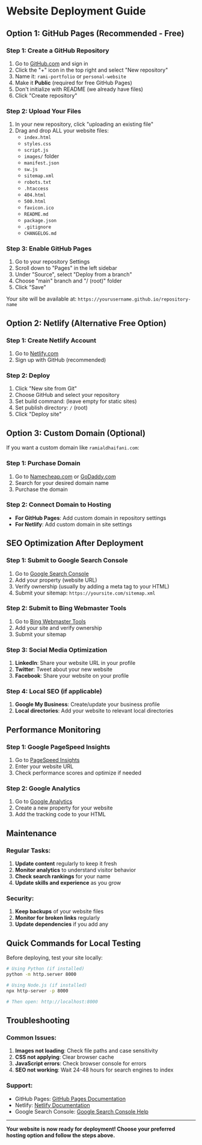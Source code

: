 # Website Deployment Guide

## Option 1: GitHub Pages (Recommended - Free)

### Step 1: Create a GitHub Repository
1. Go to [GitHub.com](https://github.com) and sign in
2. Click the "+" icon in the top right and select "New repository"
3. Name it: `rami-portfolio` or `personal-website`
4. Make it **Public** (required for free GitHub Pages)
5. Don't initialize with README (we already have files)
6. Click "Create repository"

### Step 2: Upload Your Files
1. In your new repository, click "uploading an existing file"
2. Drag and drop ALL your website files:
   - `index.html`
   - `styles.css`
   - `script.js`
   - `images/` folder
   - `manifest.json`
   - `sw.js`
   - `sitemap.xml`
   - `robots.txt`
   - `.htaccess`
   - `404.html`
   - `500.html`
   - `favicon.ico`
   - `README.md`
   - `package.json`
   - `.gitignore`
   - `CHANGELOG.md`

### Step 3: Enable GitHub Pages
1. Go to your repository Settings
2. Scroll down to "Pages" in the left sidebar
3. Under "Source", select "Deploy from a branch"
4. Choose "main" branch and "/ (root)" folder
5. Click "Save"

Your site will be available at: `https://yourusername.github.io/repository-name`

## Option 2: Netlify (Alternative Free Option)

### Step 1: Create Netlify Account
1. Go to [Netlify.com](https://netlify.com)
2. Sign up with GitHub (recommended)

### Step 2: Deploy
1. Click "New site from Git"
2. Choose GitHub and select your repository
3. Set build command: (leave empty for static sites)
4. Set publish directory: `/` (root)
5. Click "Deploy site"

## Option 3: Custom Domain (Optional)

If you want a custom domain like `ramialdhaifani.com`:

### Step 1: Purchase Domain
1. Go to [Namecheap.com](https://namecheap.com) or [GoDaddy.com](https://godaddy.com)
2. Search for your desired domain name
3. Purchase the domain

### Step 2: Connect Domain to Hosting
- **For GitHub Pages**: Add custom domain in repository settings
- **For Netlify**: Add custom domain in site settings

## SEO Optimization After Deployment

### Step 1: Submit to Google Search Console
1. Go to [Google Search Console](https://search.google.com/search-console)
2. Add your property (website URL)
3. Verify ownership (usually by adding a meta tag to your HTML)
4. Submit your sitemap: `https://yoursite.com/sitemap.xml`

### Step 2: Submit to Bing Webmaster Tools
1. Go to [Bing Webmaster Tools](https://www.bing.com/webmasters)
2. Add your site and verify ownership
3. Submit your sitemap

### Step 3: Social Media Optimization
1. **LinkedIn**: Share your website URL in your profile
2. **Twitter**: Tweet about your new website
3. **Facebook**: Share your website on your profile

### Step 4: Local SEO (if applicable)
1. **Google My Business**: Create/update your business profile
2. **Local directories**: Add your website to relevant local directories

## Performance Monitoring

### Step 1: Google PageSpeed Insights
1. Go to [PageSpeed Insights](https://pagespeed.web.dev)
2. Enter your website URL
3. Check performance scores and optimize if needed

### Step 2: Google Analytics
1. Go to [Google Analytics](https://analytics.google.com)
2. Create a new property for your website
3. Add the tracking code to your HTML

## Maintenance

### Regular Tasks:
1. **Update content** regularly to keep it fresh
2. **Monitor analytics** to understand visitor behavior
3. **Check search rankings** for your name
4. **Update skills and experience** as you grow

### Security:
1. **Keep backups** of your website files
2. **Monitor for broken links** regularly
3. **Update dependencies** if you add any

## Quick Commands for Local Testing

Before deploying, test your site locally:

```bash
# Using Python (if installed)
python -m http.server 8000

# Using Node.js (if installed)
npx http-server -p 8000

# Then open: http://localhost:8000
```

## Troubleshooting

### Common Issues:
1. **Images not loading**: Check file paths and case sensitivity
2. **CSS not applying**: Clear browser cache
3. **JavaScript errors**: Check browser console for errors
4. **SEO not working**: Wait 24-48 hours for search engines to index

### Support:
- GitHub Pages: [GitHub Pages Documentation](https://pages.github.com)
- Netlify: [Netlify Documentation](https://docs.netlify.com)
- Google Search Console: [Google Search Console Help](https://support.google.com/webmasters)

---

**Your website is now ready for deployment! Choose your preferred hosting option and follow the steps above.** 